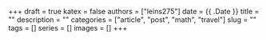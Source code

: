 +++ 
draft = true
katex = false
authors = ["leins275"]
date = {{ .Date }}
title = ""
description = ""
categories = ["article", "post", "math", "travel"]
slug = ""
tags = []
series = []
images = []
+++

